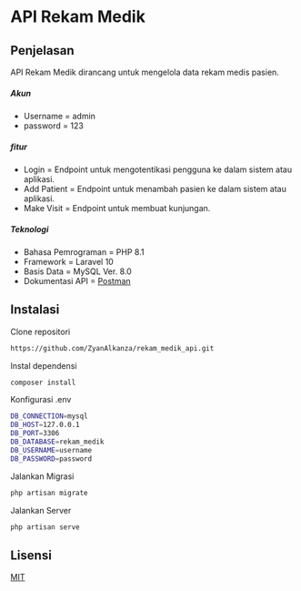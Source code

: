 # API Rekam Medik

## Penjelasan

API Rekam Medik dirancang untuk mengelola data rekam medis pasien.

##### Akun

-   Username = admin
-   password = 123

##### fitur

-   Login = Endpoint untuk mengotentikasi pengguna ke dalam sistem atau aplikasi.
-   Add Patient = Endpoint untuk menambah pasien ke dalam sistem atau aplikasi.
-   Make Visit = Endpoint untuk membuat kunjungan.

##### Teknologi

-   Bahasa Pemrograman = PHP 8.1
-   Framework = Laravel 10
-   Basis Data = MySQL Ver. 8.0
-   Dokumentasi API = [Postman](https://documenter.getpostman.com/view/29022837/2sA3rxqDcA)

## Instalasi

Clone repositori

```bash
https://github.com/ZyanAlkanza/rekam_medik_api.git
```

Instal dependensi

```bash
composer install
```

Konfigurasi .env

```bash
DB_CONNECTION=mysql
DB_HOST=127.0.0.1
DB_PORT=3306
DB_DATABASE=rekam_medik
DB_USERNAME=username
DB_PASSWORD=password
```

Jalankan Migrasi

```bash
php artisan migrate
```

Jalankan Server

```bash
php artisan serve
```

## Lisensi

[MIT](https://choosealicense.com/licenses/mit/)
